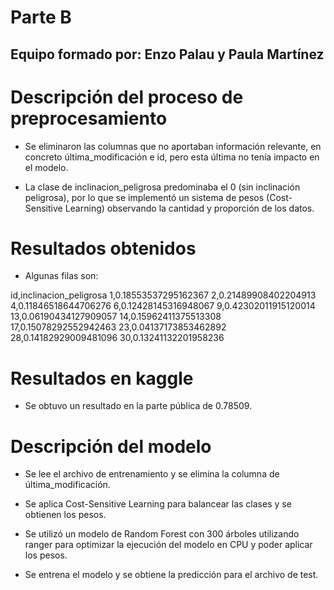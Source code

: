 
# Parte B

## Equipo formado por: Enzo Palau y Paula Martínez 

# Descripción del proceso de preprocesamiento

- Se eliminaron las columnas que no aportaban información relevante, en concreto última_modificación e id, pero esta última no tenía impacto en el modelo.

- La clase de inclinacion_peligrosa predominaba el 0 (sin inclinación peligrosa), por lo que se implementó un sistema de pesos (Cost-Sensitive Learning) observando la cantidad y proporción de los datos.

# Resultados obtenidos

- Algunas filas son:

id,inclinacion_peligrosa
1,0.18553537295162367
2,0.21489908402204913
4,0.11846518644706276
6,0.12428145316948067
9,0.42302011915120014
13,0.06190434127909057
14,0.15962411375513308
17,0.15078292552942463
23,0.04137173853462892
28,0.14182929009481096
30,0.13241132201958236


# Resultados en kaggle

- Se obtuvo un resultado en la parte pública de 0.78509.

# Descripción del modelo

- Se lee el archivo de entrenamiento y se elimina la columna de última_modificación.

- Se aplica Cost-Sensitive Learning para balancear las clases y se obtienen los pesos.

- Se utilizó un modelo de Random Forest con 300 árboles utilizando ranger para optimizar la ejecución del modelo en CPU y poder aplicar los pesos.

- Se entrena el modelo y se obtiene la predicción para el archivo de test.


